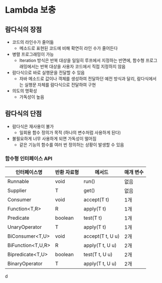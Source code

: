 # Lambda 보충

## 람다식의 장점

- 코드의 라인수가 줄어듦
  - 메소드로 표현된 코드에 비해 확연히 라인 수가 줄어든다
- 병렬 프로그래밍이 가능
  - Iteration 방식은 반복 대상을 일일히 루프에서 지정하는 반면에, 함수형 프로그래밍에서는 반복 대상을 사용자 코드에서 직접 지정하지 않음
- 람다식으로 바로 실행문을 전달할 수 있음
  - 자바 메소드로 값이나 객체를 생성하여 전달하던 예전 방식과 달리, 람다식에서는 실행문 자체를 람다식으로 전달하여 구현
- 의도의 명확성
  - 가독성이 높음

## 람다식의 단점

- 람다식은 재사용이 불가
  - 일회용 함수 정의가 목적 (하나의 변수처럼 사용하게 된다)
- 불필요하게 너무 사용하게 되면 가독성이 떨어짐
  - 같은 기능의 함수를 여러 번 정의하는 상황이 발생할 수 있음

### 함수형 인터페이스 API

| 인터페이스명      | 반환 자료형 | 메서드           | 매개 변수 |
| ----------------- | ----------- | ---------------- | --------- |
| Runnable          | void        | run()            | 없음      |
| Supplier          | T           | get()            | 없음      |
| Consumer          | void        | accept(T t)      | 1개       |
| Function<T,R>     | R           | apply(T t)       | 1개       |
| Predicate         | boolean     | test(T t)        | 1개       |
| UnaryOperator     | T           | apply(T t)       | 1개       |
| BiConsumer<T,U>   | void        | accept(T t, U u) | 2개       |
| BiFunction<T,U,R> | R           | apply(T t, U u)  | 2개       |
| Bipredicate<T,U>  | boolean     | test(T t, U u)   | 2개       |
| BinaryOperator    | T           | apply(T t, U u)  | 2개       |

d
